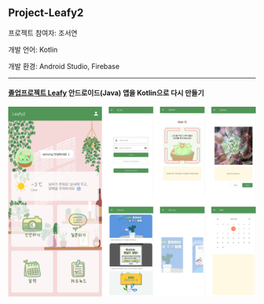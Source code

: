 ## Project-Leafy2

프로젝트 참여자: 조서연

개발 언어: Kotlin

개발 환경: Android Studio, Firebase

---

#### [졸업프로젝트 Leafy](https://github.com/Leafy-Your-new-buddy/Leafy) 안드로이드(Java) 앱을 Kotlin으로 다시 만들기

<img src="./images/leafy2.png"/>

